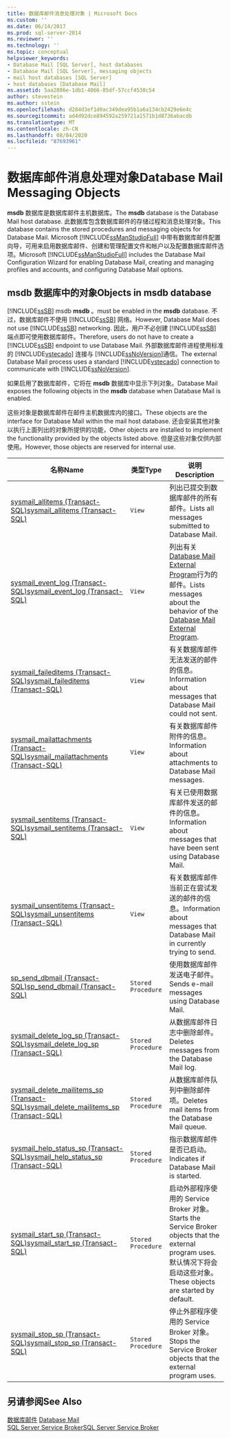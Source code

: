 ```yaml
---
title: 数据库邮件消息处理对象 | Microsoft Docs
ms.custom: ''
ms.date: 06/14/2017
ms.prod: sql-server-2014
ms.reviewer: ''
ms.technology: ''
ms.topic: conceptual
helpviewer_keywords:
- Database Mail [SQL Server], host databases
- Database Mail [SQL Server], messaging objects
- mail host databases [SQL Server]
- host databases [Database Mail]
ms.assetid: 5aa2886e-1db1-4066-85df-57ccf4538c54
author: stevestein
ms.author: sstein
ms.openlocfilehash: d284d3ef1d0ac349dea95b1a6a134cb2429e6e4c
ms.sourcegitcommit: ad4d92dce894592a259721a1571b1d8736abacdb
ms.translationtype: MT
ms.contentlocale: zh-CN
ms.lasthandoff: 08/04/2020
ms.locfileid: "87693961"
---
```

# <a name="database-mail-messaging-objects"></a><span data-ttu-id="b8e4d-102">数据库邮件消息处理对象</span><span class="sxs-lookup"><span data-stu-id="b8e4d-102">Database Mail Messaging Objects</span></span>
  <span data-ttu-id="b8e4d-103">**msdb** 数据库是数据库邮件主机数据库。</span><span class="sxs-lookup"><span data-stu-id="b8e4d-103">The **msdb** database is the Database Mail host database.</span></span> <span data-ttu-id="b8e4d-104">此数据库包含数据库邮件的存储过程和消息处理对象。</span><span class="sxs-lookup"><span data-stu-id="b8e4d-104">This database contains the stored procedures and messaging objects for Database Mail.</span></span> <span data-ttu-id="b8e4d-105">Microsoft [!INCLUDE[ssManStudioFull](../../includes/ssmanstudiofull-md.md)] 中带有数据库邮件配置向导，可用来启用数据库邮件、创建和管理配置文件和帐户以及配置数据库邮件选项。</span><span class="sxs-lookup"><span data-stu-id="b8e4d-105">Microsoft [!INCLUDE[ssManStudioFull](../../includes/ssmanstudiofull-md.md)] includes the Database Mail Configuration Wizard for enabling Database Mail, creating and managing profiles and accounts, and configuring Database Mail options.</span></span>  
  
##  <a name="objects-in-msdb-database"></a><a name="ComponentsAndConcepts"></a><span data-ttu-id="b8e4d-106">**msdb** 数据库中的对象</span><span class="sxs-lookup"><span data-stu-id="b8e4d-106">Objects in **msdb** database</span></span>  
 [!INCLUDE[ssSB](../../includes/sssb-md.md)] <span data-ttu-id="b8e4d-107">msdb **msdb** 。</span><span class="sxs-lookup"><span data-stu-id="b8e4d-107">must be enabled in the **msdb** database.</span></span> <span data-ttu-id="b8e4d-108">不过，数据库邮件不使用 [!INCLUDE[ssSB](../../includes/sssb-md.md)] 网络。</span><span class="sxs-lookup"><span data-stu-id="b8e4d-108">However, Database Mail does not use [!INCLUDE[ssSB](../../includes/sssb-md.md)] networking.</span></span> <span data-ttu-id="b8e4d-109">因此，用户不必创建 [!INCLUDE[ssSB](../../includes/sssb-md.md)] 端点即可使用数据库邮件。</span><span class="sxs-lookup"><span data-stu-id="b8e4d-109">Therefore, users do not have to create a [!INCLUDE[ssSB](../../includes/sssb-md.md)] endpoint to use Database Mail.</span></span> <span data-ttu-id="b8e4d-110">外部数据库邮件进程使用标准的 [!INCLUDE[vstecado](../../includes/vstecado-md.md)] 连接与 [!INCLUDE[ssNoVersion](../../includes/ssnoversion-md.md)]通信。</span><span class="sxs-lookup"><span data-stu-id="b8e4d-110">The external Database Mail process uses a standard [!INCLUDE[vstecado](../../includes/vstecado-md.md)] connection to communicate with [!INCLUDE[ssNoVersion](../../includes/ssnoversion-md.md)].</span></span>  
  
 <span data-ttu-id="b8e4d-111">如果启用了数据库邮件，它将在 **msdb** 数据库中显示下列对象。</span><span class="sxs-lookup"><span data-stu-id="b8e4d-111">Database Mail exposes the following objects in the **msdb** database when Database Mail is enabled.</span></span>  
  
 <span data-ttu-id="b8e4d-112">这些对象是数据库邮件在邮件主机数据库内的接口。</span><span class="sxs-lookup"><span data-stu-id="b8e4d-112">These objects are the interface for Database Mail within the mail host database.</span></span> <span data-ttu-id="b8e4d-113">还会安装其他对象以执行上面列出的对象所提供的功能，</span><span class="sxs-lookup"><span data-stu-id="b8e4d-113">Other objects are installed to implement the functionality provided by the objects listed above.</span></span> <span data-ttu-id="b8e4d-114">但是这些对象仅供内部使用。</span><span class="sxs-lookup"><span data-stu-id="b8e4d-114">However, those objects are reserved for internal use.</span></span>  
  
|<span data-ttu-id="b8e4d-115">名称</span><span class="sxs-lookup"><span data-stu-id="b8e4d-115">Name</span></span>|<span data-ttu-id="b8e4d-116">类型</span><span class="sxs-lookup"><span data-stu-id="b8e4d-116">Type</span></span>|<span data-ttu-id="b8e4d-117">说明</span><span class="sxs-lookup"><span data-stu-id="b8e4d-117">Description</span></span>|  
|----------|----------|-----------------|  
|[<span data-ttu-id="b8e4d-118">sysmail_allitems (Transact-SQL)</span><span class="sxs-lookup"><span data-stu-id="b8e4d-118">sysmail_allitems &#40;Transact-SQL&#41;</span></span>](/sql/relational-databases/system-catalog-views/sysmail-allitems-transact-sql)|`View`|<span data-ttu-id="b8e4d-119">列出已提交到数据库邮件的所有邮件。</span><span class="sxs-lookup"><span data-stu-id="b8e4d-119">Lists all messages submitted to Database Mail.</span></span>|  
|[<span data-ttu-id="b8e4d-120">sysmail_event_log (Transact-SQL)</span><span class="sxs-lookup"><span data-stu-id="b8e4d-120">sysmail_event_log &#40;Transact-SQL&#41;</span></span>](/sql/relational-databases/system-catalog-views/sysmail-event-log-transact-sql)|`View`|<span data-ttu-id="b8e4d-121">列出有关 [Database Mail External Program](database-mail-external-program.md)行为的邮件。</span><span class="sxs-lookup"><span data-stu-id="b8e4d-121">Lists messages about the behavior of the [Database Mail External Program](database-mail-external-program.md).</span></span>|  
|[<span data-ttu-id="b8e4d-122">sysmail_faileditems (Transact-SQL)</span><span class="sxs-lookup"><span data-stu-id="b8e4d-122">sysmail_faileditems &#40;Transact-SQL&#41;</span></span>](/sql/relational-databases/system-catalog-views/sysmail-faileditems-transact-sql)|`View`|<span data-ttu-id="b8e4d-123">有关数据库邮件无法发送的邮件的信息。</span><span class="sxs-lookup"><span data-stu-id="b8e4d-123">Information about messages that Database Mail could not sent.</span></span>|  
|[<span data-ttu-id="b8e4d-124">sysmail_mailattachments (Transact-SQL)</span><span class="sxs-lookup"><span data-stu-id="b8e4d-124">sysmail_mailattachments &#40;Transact-SQL&#41;</span></span>](/sql/relational-databases/system-catalog-views/sysmail-mailattachments-transact-sql)|`View`|<span data-ttu-id="b8e4d-125">有关数据库邮件附件的信息。</span><span class="sxs-lookup"><span data-stu-id="b8e4d-125">Information about attachments to Database Mail messages.</span></span>|  
|[<span data-ttu-id="b8e4d-126">sysmail_sentitems (Transact-SQL)</span><span class="sxs-lookup"><span data-stu-id="b8e4d-126">sysmail_sentitems &#40;Transact-SQL&#41;</span></span>](/sql/relational-databases/system-catalog-views/sysmail-sentitems-transact-sql)|`View`|<span data-ttu-id="b8e4d-127">有关已使用数据库邮件发送的邮件的信息。</span><span class="sxs-lookup"><span data-stu-id="b8e4d-127">Information about messages that have been sent using Database Mail.</span></span>|  
|[<span data-ttu-id="b8e4d-128">sysmail_unsentitems (Transact-SQL)</span><span class="sxs-lookup"><span data-stu-id="b8e4d-128">sysmail_unsentitems &#40;Transact-SQL&#41;</span></span>](/sql/relational-databases/system-catalog-views/sysmail-unsentitems-transact-sql)|`View`|<span data-ttu-id="b8e4d-129">有关数据库邮件当前正在尝试发送的邮件的信息。</span><span class="sxs-lookup"><span data-stu-id="b8e4d-129">Information about messages that Database Mail in currently trying to send.</span></span>|  
|[<span data-ttu-id="b8e4d-130">sp_send_dbmail (Transact-SQL)</span><span class="sxs-lookup"><span data-stu-id="b8e4d-130">sp_send_dbmail &#40;Transact-SQL&#41;</span></span>](/sql/relational-databases/system-stored-procedures/sp-send-dbmail-transact-sql)|`Stored Procedure`|<span data-ttu-id="b8e4d-131">使用数据库邮件发送电子邮件。</span><span class="sxs-lookup"><span data-stu-id="b8e4d-131">Sends e-mail messages using Database Mail.</span></span>|  
|[<span data-ttu-id="b8e4d-132">sysmail_delete_log_sp (Transact-SQL)</span><span class="sxs-lookup"><span data-stu-id="b8e4d-132">sysmail_delete_log_sp &#40;Transact-SQL&#41;</span></span>](/sql/relational-databases/system-stored-procedures/sysmail-delete-log-sp-transact-sql)|`Stored Procedure`|<span data-ttu-id="b8e4d-133">从数据库邮件日志中删除邮件。</span><span class="sxs-lookup"><span data-stu-id="b8e4d-133">Deletes messages from the Database Mail log.</span></span>|  
|[<span data-ttu-id="b8e4d-134">sysmail_delete_mailitems_sp (Transact-SQL)</span><span class="sxs-lookup"><span data-stu-id="b8e4d-134">sysmail_delete_mailitems_sp &#40;Transact-SQL&#41;</span></span>](/sql/relational-databases/system-stored-procedures/sysmail-delete-mailitems-sp-transact-sql)|`Stored Procedure`|<span data-ttu-id="b8e4d-135">从数据库邮件队列中删除邮件项。</span><span class="sxs-lookup"><span data-stu-id="b8e4d-135">Deletes mail items from the Database Mail queue.</span></span>|  
|[<span data-ttu-id="b8e4d-136">sysmail_help_status_sp (Transact-SQL)</span><span class="sxs-lookup"><span data-stu-id="b8e4d-136">sysmail_help_status_sp &#40;Transact-SQL&#41;</span></span>](/sql/relational-databases/system-stored-procedures/sysmail-help-status-sp-transact-sql)|`Stored Procedure`|<span data-ttu-id="b8e4d-137">指示数据库邮件是否已启动。</span><span class="sxs-lookup"><span data-stu-id="b8e4d-137">Indicates if Database Mail is started.</span></span>|  
|[<span data-ttu-id="b8e4d-138">sysmail_start_sp (Transact-SQL)</span><span class="sxs-lookup"><span data-stu-id="b8e4d-138">sysmail_start_sp (Transact-SQL)</span></span>](/sql/relational-databases/system-stored-procedures/sysmail-start-sp-transact-sql)|`Stored Procedure`|<span data-ttu-id="b8e4d-139">启动外部程序使用的 Service Broker 对象。</span><span class="sxs-lookup"><span data-stu-id="b8e4d-139">Starts the Service Broker objects that the external program uses.</span></span> <span data-ttu-id="b8e4d-140">默认情况下将会启动这些对象。</span><span class="sxs-lookup"><span data-stu-id="b8e4d-140">These objects are started by default.</span></span>|  
|[<span data-ttu-id="b8e4d-141">sysmail_stop_sp (Transact-SQL)</span><span class="sxs-lookup"><span data-stu-id="b8e4d-141">sysmail_stop_sp (Transact-SQL)</span></span>](/sql/relational-databases/system-stored-procedures/sysmail-stop-sp-transact-sql)|`Stored Procedure`|<span data-ttu-id="b8e4d-142">停止外部程序使用的 Service Broker 对象。</span><span class="sxs-lookup"><span data-stu-id="b8e4d-142">Stops the Service Broker objects that the external program uses.</span></span>|  
  

  
## <a name="see-also"></a><span data-ttu-id="b8e4d-143">另请参阅</span><span class="sxs-lookup"><span data-stu-id="b8e4d-143">See Also</span></span>  
 <span data-ttu-id="b8e4d-144">[数据库邮件](database-mail.md) </span><span class="sxs-lookup"><span data-stu-id="b8e4d-144">[Database Mail](database-mail.md) </span></span>  
 [<span data-ttu-id="b8e4d-145">SQL Server Service Broker</span><span class="sxs-lookup"><span data-stu-id="b8e4d-145">SQL Server Service Broker</span></span>](../../database-engine/configure-windows/sql-server-service-broker.md)  
  
  

